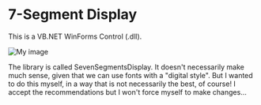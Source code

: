 # 7-Segment Display
This is a VB.NET WinForms Control (.dll).

![My image](https://dl.dropboxusercontent.com/s/2jhp51lpg9apsn8/SevenSegDisplay.png)

The library is called SevenSegmentsDisplay. It doesn't necessarily make much sense, given that we can use fonts with a "digital style". But I wanted to do this myself, in a way that is not necessarily the best, of course!
I accept the recommendations but I won't force myself to make changes...
